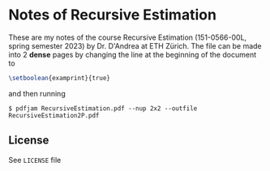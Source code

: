 # Notes of Recursive Estimation

These are my notes of the course Recursive Estimation (151-0566-00L, spring semester 2023) by Dr. D'Andrea at ETH Zürich. The file can be made into 2 **dense** pages by changing the line at the beginning of the document to
```tex
\setboolean{examprint}{true}
```
and then running
```
$ pdfjam RecursiveEstimation.pdf --nup 2x2 --outfile RecursiveEstimation2P.pdf
```

## License
See `LICENSE` file

